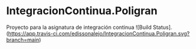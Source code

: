 # IntegracionContinua.Poligran
Proyecto para la asignatura de integración continua
![Build Status].(https://app.travis-ci.com/edissonalejo/IntegracionContinua.Poligran.svg?branch=main)
